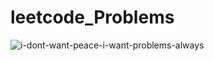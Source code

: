 # leetcode_Problems


![i-dont-want-peace-i-want-problems-always](https://user-images.githubusercontent.com/94312066/211842707-19b61ea7-6461-46ba-9af2-257dfada7ac6.gif)
